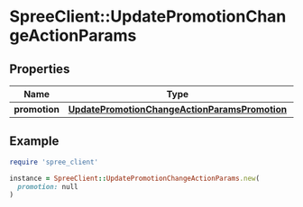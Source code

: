 # SpreeClient::UpdatePromotionChangeActionParams

## Properties

| Name | Type | Description | Notes |
| ---- | ---- | ----------- | ----- |
| **promotion** | [**UpdatePromotionChangeActionParamsPromotion**](UpdatePromotionChangeActionParamsPromotion.md) |  |  |

## Example

```ruby
require 'spree_client'

instance = SpreeClient::UpdatePromotionChangeActionParams.new(
  promotion: null
)
```

